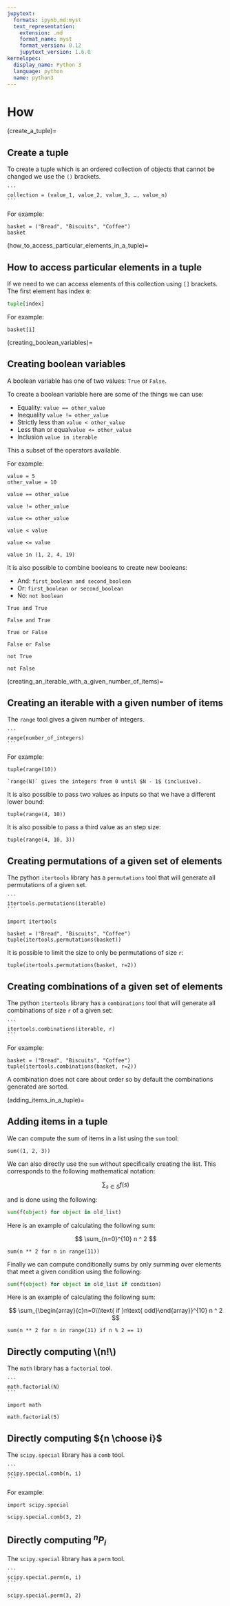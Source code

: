```yaml
---
jupytext:
  formats: ipynb,md:myst
  text_representation:
    extension: .md
    format_name: myst
    format_version: 0.12
    jupytext_version: 1.6.0
kernelspec:
  display_name: Python 3
  language: python
  name: python3
---
```


# How

(create_a_tuple)=

## Create a tuple

To create a tuple which is an ordered collection of objects that cannot be
changed we use the `()` brackets.

````{tip}
```
collection = (value_1, value_2, value_3, …, value_n)
```
````

For example:

```{code-cell} ipython3
basket = ("Bread", "Biscuits", "Coffee")
basket
```

(how_to_access_particular_elements_in_a_tuple)=

## How to access particular elements in a tuple

If we need to we can access elements of this collection using `[]` brackets. The
first element has index `0`:

```python
tuple[index]
```

For example:

```{code-cell} ipython3
basket[1]
```

(creating_boolean_variables)=

## Creating boolean variables

A boolean variable has one of two values: `True` or `False`.

To create a boolean variable here are some of the things we can use:

- Equality: `value == other_value`
- Inequality `value != other_value`
- Strictly less than `value < other_value`
- Less than or equal`value <= other_value`
- Inclusion `value in iterable`

This a subset of the operators available.

For example:

```{code-cell} ipython3
value = 5
other_value = 10

value == other_value
```

```{code-cell} ipython3
value != other_value
```

```{code-cell} ipython3
value <= other_value
```

```{code-cell} ipython3
value < value
```

```{code-cell} ipython3
value <= value
```

```{code-cell} ipython3
value in (1, 2, 4, 19)
```

It is also possible to combine booleans to create new booleans:

- And: `first_boolean and second_boolean`
- Or: `first_boolean or second_boolean`
- No: `not boolean`

```{code-cell} ipython3
True and True
```

```{code-cell} ipython3
False and True
```

```{code-cell} ipython3
True or False
```

```{code-cell} ipython3
False or False
```

```{code-cell} ipython3
not True
```

```{code-cell} ipython3
not False
```

(creating_an_iterable_with_a_given_number_of_items)=

## Creating an iterable with a given number of items

The `range` tool gives a given number of integers.

````{tip}
```
range(number_of_integers)
```
````

For example:

```{code-cell} ipython3
tuple(range(10))
```

```{attention}
`range(N)` gives the integers from 0 until $N - 1$ (inclusive).
```

It is also possible to pass two values as inputs so that we have a different lower bound:

```{code-cell} ipython3
tuple(range(4, 10))
```

It is also possible to pass a third value as an step size:

```{code-cell} ipython3
tuple(range(4, 10, 3))
```

## Creating permutations of a given set of elements

The python `itertools` library has a `permutations` tool that will generate all
permutations of a given set.

````{tip}
```
itertools.permutations(iterable)
```
````

```{code-cell} ipython3
import itertools

basket = ("Bread", "Biscuits", "Coffee")
tuple(itertools.permutations(basket))
```

It is possible to limit the size to only be permutations of size `r`:

```{code-cell} ipython3
tuple(itertools.permutations(basket, r=2))
```

## Creating combinations of a given set of elements

The python `itertools` library has a `combinations` tool that will generate all combinations of size `r` of a given set:

````{tip}
```
itertools.combinations(iterable, r)
```
````

For example:

```{code-cell} ipython3
basket = ("Bread", "Biscuits", "Coffee")
tuple(itertools.combinations(basket, r=2))
```

A combination does not care about order so by default the combinations generated
are sorted.

(adding_items_in_a_tuple)=

## Adding items in a tuple

We can compute the sum of items in a list using the `sum` tool:

```{code-cell} ipython3
sum((1, 2, 3))
```

We can also directly use the `sum` without specifically creating the list. This
corresponds to the following mathematical notation:

$$
    \sum_{s\in S}f(s)
$$

and is done using the following:

```python
sum(f(object) for object in old_list)
```

Here is an example of calculating the following sum:

$$
    \sum_{n=0}^{10} n ^ 2
$$

```{code-cell} ipython3
sum(n ** 2 for n in range(11))
```

Finally we can compute conditionally sums by only summing over elements that
meet a given condition using the following:

```python
sum(f(object) for object in old_list if condition)
```

Here is an example of calculating the following sum:

$$
    \sum_{\begin{array}{c}n=0\\\text{ if }n\text{ odd}\end{array}}^{10} n ^ 2
$$

```{code-cell} ipython3
sum(n ** 2 for n in range(11) if n % 2 == 1)
```

## Directly computing \\(n!\\)

The `math` library has a `factorial` tool.

````{tip}
```
math.factorial(N)
```
````

```{code-cell} ipython3
import math

math.factorial(5)
```

## Directly computing ${n \choose i}$

The `scipy.special` library has a `comb` tool.

````{tip}
```
scipy.special.comb(n, i)
```
````

For example:

```{code-cell} ipython3
import scipy.special

scipy.special.comb(3, 2)
```

## Directly computing $^n P_i$

The `scipy.special` library has a `perm` tool.

````{tip}
```
scipy.special.perm(n, i)
```
````

```{code-cell} ipython3
scipy.special.perm(3, 2)
```
